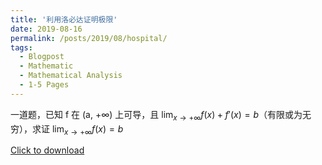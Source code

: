 ```yaml
---
title: '利用洛必达证明极限'
date: 2019-08-16
permalink: /posts/2019/08/hospital/
tags:
  - Blogpost
  - Mathematic
  - Mathematical Analysis
  - 1-5 Pages
---
```



一道题，已知 f 在 (a, +∞) 上可导，且 $\mathrm{lim}_{x\rightarrow +\infty} f(x) + f′(x) = b$（有限或为无穷），求证
$\mathrm{lim}_{x\rightarrow +\infty} f(x) = b$

[Click to download](/files/blog/190816one-apply-hospital.pdf)


